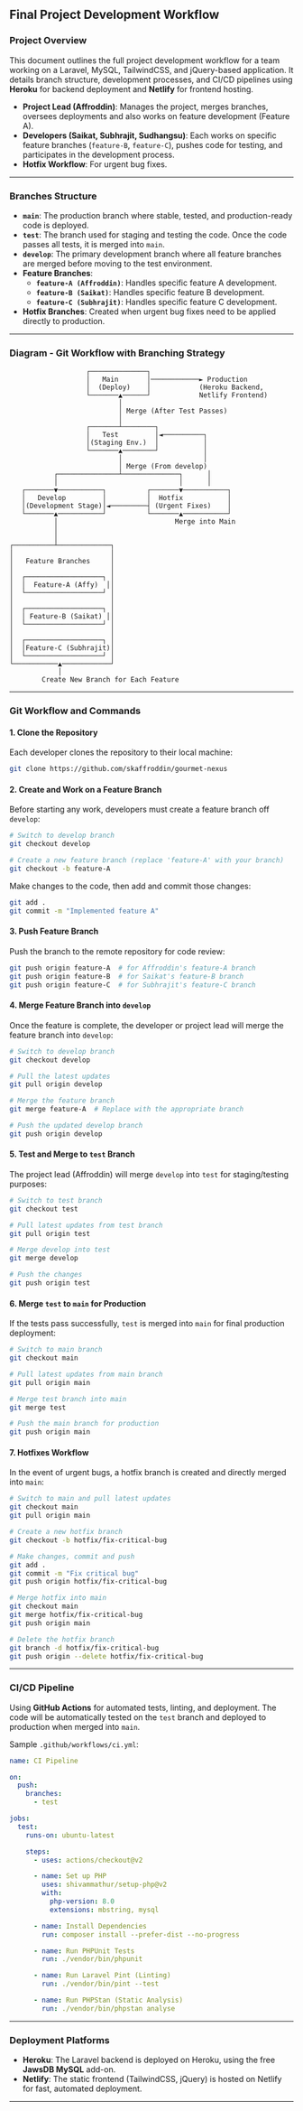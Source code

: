 

## **Final Project Development Workflow**
### **Project Overview**
This document outlines the full project development workflow for a team working on a Laravel, MySQL, TailwindCSS, and jQuery-based application. It details branch structure, development processes, and CI/CD pipelines using **Heroku** for backend deployment and **Netlify** for frontend hosting.

- **Project Lead (Affroddin)**: Manages the project, merges branches, oversees deployments and also works on feature development (Feature A).
- **Developers (Saikat, Subhrajit, Sudhangsu)**: Each works on specific feature branches (`feature-B`, `feature-C`), pushes code for testing, and participates in the development process.
- **Hotfix Workflow**: For urgent bug fixes.

---

### **Branches Structure**
- **`main`**: The production branch where stable, tested, and production-ready code is deployed.
- **`test`**: The branch used for staging and testing the code. Once the code passes all tests, it is merged into `main`.
- **`develop`**: The primary development branch where all feature branches are merged before moving to the test environment.
- **Feature Branches**:
  - **`feature-A (Affroddin)`**: Handles specific feature A development.
  - **`feature-B (Saikat)`**: Handles specific feature B development.
  - **`feature-C (Subhrajit)`**: Handles specific feature C development.
- **Hotfix Branches**: Created when urgent bug fixes need to be applied directly to production.

---

### **Diagram - Git Workflow with Branching Strategy**

```
                   ┌──────────────┐
                   │   Main       │────────────► Production
                   │  (Deploy)    │            (Heroku Backend,
                   └───────▲──────┘            Netlify Frontend)
                           │
                           │ Merge (After Test Passes)
                           │
                   ┌───────┴────────┐
                   │   Test         │◄──────────┐
                   │(Staging Env.)  │           │
                   └───────▲────────┘           │
                           │                    │
                           │ Merge (From develop)
           ┌───────────────┴──────────────┐      │
           │                              │      │
   ┌───────▼───────────┐          ┌───────▼───────────┐
   │   Develop         │          │  Hotfix           │
   │(Development Stage)│◄─────────┤ (Urgent Fixes)    │
   └───────▲───────────┘          └───────▲───────────┘
           │                             Merge into Main
           │
           │
┌──────────┴─────────────┐
│                        │
│   Feature Branches     │
│                        │
│  ┌───────────────────┐ │
│  │  Feature-A (Affy)  ││
│  └───────────────────┘ │
│                        │
│  ┌───────────────────┐ │
│  │ Feature-B (Saikat) ││
│  └───────────────────┘ │
│                        │
│  ┌───────────────────┐ │
│  │Feature-C (Subhrajit)│ 
│  └───────────────────┘ │
└───────────▲────────────┘
            │
        Create New Branch for Each Feature
```

---

### **Git Workflow and Commands**

#### **1. Clone the Repository**

Each developer clones the repository to their local machine:

```bash
git clone https://github.com/skaffroddin/gourmet-nexus
```

#### **2. Create and Work on a Feature Branch**

Before starting any work, developers must create a feature branch off `develop`:

```bash
# Switch to develop branch
git checkout develop

# Create a new feature branch (replace 'feature-A' with your branch)
git checkout -b feature-A
```

Make changes to the code, then add and commit those changes:

```bash
git add .
git commit -m "Implemented feature A"
```

#### **3. Push Feature Branch**

Push the branch to the remote repository for code review:

```bash
git push origin feature-A  # for Affroddin's feature-A branch
git push origin feature-B  # for Saikat's feature-B branch
git push origin feature-C  # for Subhrajit's feature-C branch
```

#### **4. Merge Feature Branch into `develop`**

Once the feature is complete, the developer or project lead will merge the feature branch into `develop`:

```bash
# Switch to develop branch
git checkout develop

# Pull the latest updates
git pull origin develop

# Merge the feature branch
git merge feature-A  # Replace with the appropriate branch

# Push the updated develop branch
git push origin develop
```

#### **5. Test and Merge to `test` Branch**

The project lead (Affroddin) will merge `develop` into `test` for staging/testing purposes:

```bash
# Switch to test branch
git checkout test

# Pull latest updates from test branch
git pull origin test

# Merge develop into test
git merge develop

# Push the changes
git push origin test
```

#### **6. Merge `test` to `main` for Production**

If the tests pass successfully, `test` is merged into `main` for final production deployment:

```bash
# Switch to main branch
git checkout main

# Pull latest updates from main branch
git pull origin main

# Merge test branch into main
git merge test

# Push the main branch for production
git push origin main
```

#### **7. Hotfixes Workflow**

In the event of urgent bugs, a hotfix branch is created and directly merged into `main`:

```bash
# Switch to main and pull latest updates
git checkout main
git pull origin main

# Create a new hotfix branch
git checkout -b hotfix/fix-critical-bug

# Make changes, commit and push
git add .
git commit -m "Fix critical bug"
git push origin hotfix/fix-critical-bug

# Merge hotfix into main
git checkout main
git merge hotfix/fix-critical-bug
git push origin main

# Delete the hotfix branch
git branch -d hotfix/fix-critical-bug
git push origin --delete hotfix/fix-critical-bug
```

---

### **CI/CD Pipeline**

Using **GitHub Actions** for automated tests, linting, and deployment. The code will be automatically tested on the `test` branch and deployed to production when merged into `main`.

Sample `.github/workflows/ci.yml`:

```yaml
name: CI Pipeline

on:
  push:
    branches:
      - test

jobs:
  test:
    runs-on: ubuntu-latest

    steps:
      - uses: actions/checkout@v2

      - name: Set up PHP
        uses: shivammathur/setup-php@v2
        with:
          php-version: 8.0
          extensions: mbstring, mysql

      - name: Install Dependencies
        run: composer install --prefer-dist --no-progress

      - name: Run PHPUnit Tests
        run: ./vendor/bin/phpunit

      - name: Run Laravel Pint (Linting)
        run: ./vendor/bin/pint --test

      - name: Run PHPStan (Static Analysis)
        run: ./vendor/bin/phpstan analyse
```

---

### **Deployment Platforms**

- **Heroku**: The Laravel backend is deployed on Heroku, using the free **JawsDB MySQL** add-on.
- **Netlify**: The static frontend (TailwindCSS, jQuery) is hosted on Netlify for fast, automated deployment.

---

